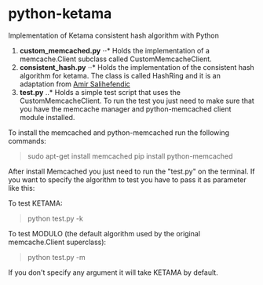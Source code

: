 python-ketama
=============

Implementation of Ketama consistent hash algorithm with Python

1. **custom_memcached.py**
⋅⋅* Holds the implementation of a memcache.Client subclass called CustomMemcacheClient.
2. **consistent_hash.py**
⋅⋅* Holds the implementation of the consistent hash algorithm for ketama. The class is called HashRing and it is an adaptation from [Amir Salihefendic](http://amix.dk/blog/post/19367)
3. **test.py**
..* Holds a simple test script that uses the CustomMemcacheClient. To run the test you just need to make sure that you have the memcache manager and python-memcached client module installed.

To install the memcached and python-memcached run the following commands:

> sudo apt-get install memcached
> pip install python-memcached

After install Memcached you just need to run the "test.py" on the terminal. If you want to specify the algorithm to test you have to pass it as parameter like this:

To test KETAMA:
> python test.py -k

To test MODULO (the default algorithm used by the original memcache.Client superclass):
> python test.py -m

If you don't specify any argument it will take KETAMA by default.


